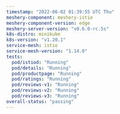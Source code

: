 ```yaml
---
timestamp: "2022-06-02 01:39:55 UTC Thu"
meshery-component: meshery-istio
meshery-component-version: edge
meshery-server-version: "v0.6.0-rc.5s"
k8s-distro: minikube
k8s-version: "v1.20.1"
service-mesh: istio
service-mesh-version: "1.14.0"
tests:
  pod/istiod: "Running"
  pod/details: "Running"
  pod/productpage: "Running"
  pod/ratings: "Running"
  pod/reviews-v1: "Running"
  pod/reviews-v2: "Running"
  pod/reviews-v3: "Running"
overall-status: "passing"
---
```

